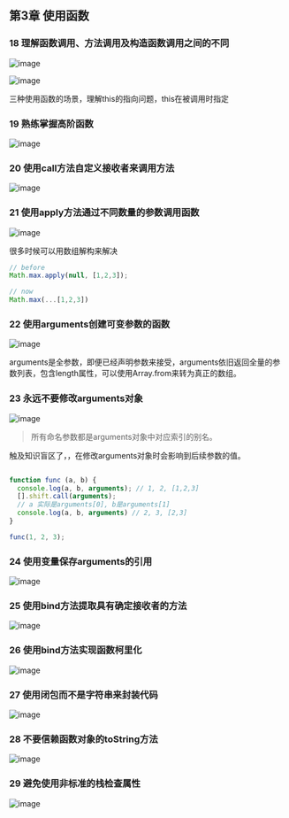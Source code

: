 ## 第3章 使用函数

### 18 理解函数调用、方法调用及构造函数调用之间的不同

![image](https://user-images.githubusercontent.com/11868477/118490554-a34e0c80-b750-11eb-99f6-90122eca2542.png)

![image](https://user-images.githubusercontent.com/11868477/118490781-e0b29a00-b750-11eb-8534-41f61a69bbac.png)

三种使用函数的场景，理解this的指向问题，this在被调用时指定

### 19 熟练掌握高阶函数

![image](https://user-images.githubusercontent.com/11868477/118492369-86b2d400-b752-11eb-90a7-74dc9a2cba11.png)

### 20 使用call方法自定义接收者来调用方法

![image](https://user-images.githubusercontent.com/11868477/118493428-ad253f00-b753-11eb-9b7d-f265b7e48021.png)

### 21 使用apply方法通过不同数量的参数调用函数

![image](https://user-images.githubusercontent.com/11868477/118581131-aa623280-b7c3-11eb-86ec-adbc1c9c97e6.png)

很多时候可以用数组解构来解决

```js
// before
Math.max.apply(null, [1,2,3]);

// now
Math.max(...[1,2,3])

```

### 22 使用arguments创建可变参数的函数

![image](https://user-images.githubusercontent.com/11868477/118584200-0e3b2a00-b7c9-11eb-9ad3-5cd0915e7598.png)

arguments是全参数，即便已经声明参数来接受，arguments依旧返回全量的参数列表，包含length属性，可以使用Array.from来转为真正的数组。

### 23 永远不要修改arguments对象

![image](https://user-images.githubusercontent.com/11868477/118586132-c74f3380-b7cc-11eb-8955-3d44c8e0eb6e.png)

> 所有命名参数都是arguments对象中对应索引的别名。

触及知识盲区了，，在修改arguments对象时会影响到后续参数的值。

```js

function func (a, b) {
  console.log(a, b, arguments); // 1, 2, [1,2,3]
  [].shift.call(arguments);
  // a 实际是arguments[0], b是arguments[1]
  console.log(a, b, arguments) // 2, 3, [2,3]
}

func(1, 2, 3);
```

### 24 使用变量保存arguments的引用

![image](https://user-images.githubusercontent.com/11868477/118626213-4197ac00-b7fd-11eb-839a-e38e64b0e9a9.png)

### 25 使用bind方法提取具有确定接收者的方法

![image](https://user-images.githubusercontent.com/11868477/118636367-33e72400-b807-11eb-9d09-4d0c5f9af14a.png)

### 26 使用bind方法实现函数柯里化

![image](https://user-images.githubusercontent.com/11868477/118648195-c0e4aa00-b814-11eb-92d8-da7ad1718254.png)

### 27 使用闭包而不是字符串来封装代码

![image](https://user-images.githubusercontent.com/11868477/118655353-0e184a00-b81c-11eb-9941-caf06c153a71.png)


### 28 不要信赖函数对象的toString方法

![image](https://user-images.githubusercontent.com/11868477/118655733-68190f80-b81c-11eb-80a6-ac85bfe80176.png)

### 29 避免使用非标准的栈检查属性

![image](https://user-images.githubusercontent.com/11868477/118656245-ef668300-b81c-11eb-98fa-37be43185650.png)





